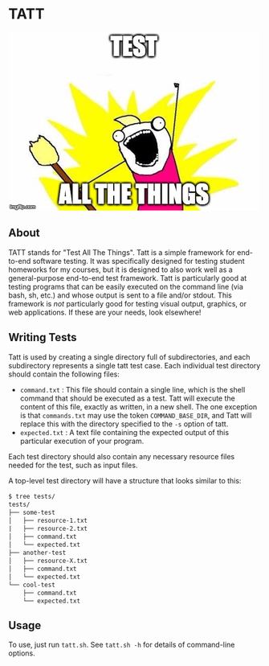 # TATT

![Test All The Things](./images/test-all-the-things.jpg)


## About

TATT stands for "Test All The Things".
Tatt is a simple framework for end-to-end software testing.
It was specifically designed for testing student homeworks for my courses, but it is designed to also work well as a general-purpose end-to-end test framework.
Tatt is particularly good at testing programs that can be easily executed on the command line (via bash, sh, etc.) and whose output is sent to a file and/or stdout.
This framework is _not_ particularly good for testing visual output, graphics, or web applications.
If these are your needs, look elsewhere!


## Writing Tests

Tatt is used by creating a single directory full of subdirectories, and each subdirectory represents a single tatt test case.
Each individual test directory should contain the following files:

* `command.txt` : This file should contain a single line, which is the shell command that should be executed as a test.
                  Tatt will execute the content of this file, exactly as written, in a new shell.
                  The one exception is that `commands.txt` may use the token `COMMAND_BASE_DIR`, and Tatt will replace this with the directory specified to the `-s` option of tatt.
* `expected.txt` : A text file containing the expected output of this particular execution of your program.

Each test directory should also contain any necessary resource files needed for the test, such as input files.

A top-level test directory will have a structure that looks similar to this:

```
$ tree tests/
tests/
├── some-test
│   ├── resource-1.txt
|   ├── resource-2.txt
│   ├── command.txt
│   └── expected.txt
├── another-test
│   ├── resource-X.txt
│   ├── command.txt
│   └── expected.txt
└── cool-test
    ├── command.txt
    └── expected.txt
```

## Usage

To use, just run `tatt.sh`.
See `tatt.sh -h` for details of command-line options.

